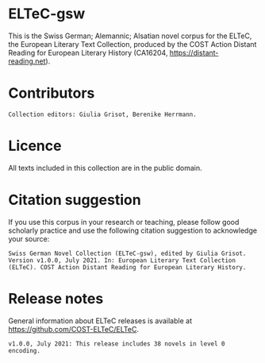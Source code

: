 # ELTeC-gsw

This is the Swiss German; Alemannic; Alsatian novel corpus for the ELTeC, the European Literary Text Collection, produced by the COST Action Distant Reading for European Literary History (CA16204, https://distant-reading.net).

# Contributors

    Collection editors: Giulia Grisot, Berenike Herrmann.

# Licence

All texts included in this collection are in the public domain.

# Citation suggestion

If you use this corpus in your research or teaching, please follow good scholarly practice and use the following citation suggestion to acknowledge your source:

    Swiss German Novel Collection (ELTeC-gsw), edited by Giulia Grisot. Version v1.0.0, July 2021. In: European Literary Text Collection (ELTeC). COST Action Distant Reading for European Literary History.

# Release notes

General information about ELTeC releases is available at https://github.com/COST-ELTeC/ELTeC.

    v1.0.0, July 2021: This release includes 38 novels in level 0 encoding.
